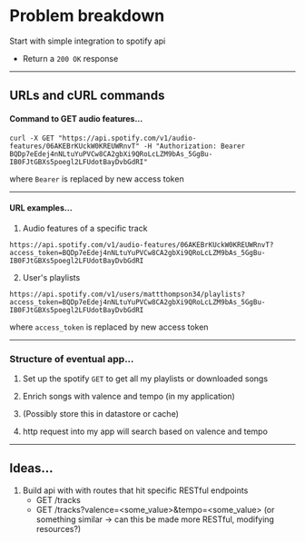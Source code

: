 Problem breakdown
=================

Start with simple integration to spotify api

- Return a `200 OK` response


------

## URLs and cURL commands

#### Command to GET audio features...

```shell script
curl -X GET "https://api.spotify.com/v1/audio-features/06AKEBrKUckW0KREUWRnvT" -H "Authorization: Bearer BQDp7eEdej4nNLtuYuPVCw8CA2gbXi9QRoLcLZM9bAs_5GgBu-IB0FJtGBXs5poegl2LFUdotBayDvbGdRI"
```

where `Bearer` is replaced by new access token

------

#### URL examples...

1. Audio features of a specific track
```http request
https://api.spotify.com/v1/audio-features/06AKEBrKUckW0KREUWRnvT?access_token=BQDp7eEdej4nNLtuYuPVCw8CA2gbXi9QRoLcLZM9bAs_5GgBu-IB0FJtGBXs5poegl2LFUdotBayDvbGdRI
```

2. User's playlists
```http request
https://api.spotify.com/v1/users/mattthompson34/playlists?access_token=BQDp7eEdej4nNLtuYuPVCw8CA2gbXi9QRoLcLZM9bAs_5GgBu-IB0FJtGBXs5poegl2LFUdotBayDvbGdRI
```

where `access_token` is replaced by new access token

------

### Structure of eventual app...

1. Set up the spotify `GET` to get all my playlists or downloaded songs

2. Enrich songs with valence and tempo (in my application)

3. (Possibly store this in datastore or cache)

4. http request into my app will search based on valence and tempo 

------

## Ideas...

1. Build api with with routes that hit specific RESTful endpoints
    - GET /tracks
    - GET /tracks?valence=<some_value>&tempo=<some_value> (or something similar -> can this be made more RESTful, modifying resources?) 